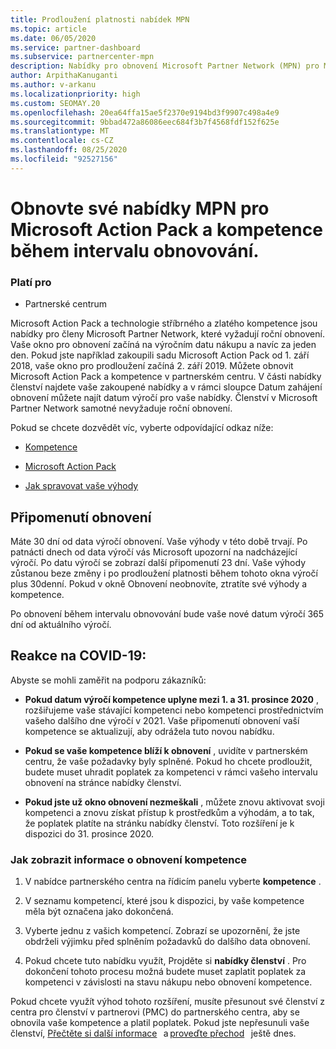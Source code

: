 ```yaml
---
title: Prodloužení platnosti nabídek MPN
ms.topic: article
ms.date: 06/05/2020
ms.service: partner-dashboard
ms.subservice: partnercenter-mpn
description: Nabídky pro obnovení Microsoft Partner Network (MPN) pro Microsoft Action Pack & kompetence – okno obnovení začíná výročí zakoupeného data plus jeden den.
author: ArpithaKanuganti
ms.author: v-arkanu
ms.localizationpriority: high
ms.custom: SEOMAY.20
ms.openlocfilehash: 20ea64ffa15ae5f2370e9194bd3f9907c498a4e9
ms.sourcegitcommit: 9bbad472a86086eec684f3b7f4568fdf152f625e
ms.translationtype: MT
ms.contentlocale: cs-CZ
ms.lasthandoff: 08/25/2020
ms.locfileid: "92527156"
---
```

# <a name="renew-your-mpn-offers-for-microsoft-action-pack-and-competencies-during-the-renewal-window"></a>Obnovte své nabídky MPN pro Microsoft Action Pack a kompetence během intervalu obnovování.

### <a name="applies-to"></a>Platí pro

- Partnerské centrum

Microsoft Action Pack a technologie stříbrného a zlatého kompetence jsou nabídky pro členy Microsoft Partner Network, které vyžadují roční obnovení. Vaše okno pro obnovení začíná na výročním datu nákupu a navíc za jeden den. Pokud jste například zakoupili sadu Microsoft Action Pack od 1. září 2018, vaše okno pro prodloužení začíná 2. září 2019. Můžete obnovit Microsoft Action Pack a kompetence v partnerském centru. V části nabídky členství najdete vaše zakoupené nabídky a v rámci sloupce Datum zahájení obnovení můžete najít datum výročí pro vaše nabídky. Členství v Microsoft Partner Network samotné nevyžaduje roční obnovení. 

Pokud se chcete dozvědět víc, vyberte odpovídající odkaz níže: 

- [Kompetence](learn-about-competencies.md)

- [Microsoft Action Pack](mpn-get-action-pack.md)

- [Jak spravovat vaše výhody](manage-your-partner-network-benefits.md)

## <a name="renewal-reminders"></a>Připomenutí obnovení 

Máte 30 dní od data výročí obnovení. Vaše výhody v této době trvají. Po patnácti dnech od data výročí vás Microsoft upozorní na nadcházející výročí. Po datu výročí se zobrazí další připomenutí 23 dní. Vaše výhody zůstanou beze změny i po prodloužení platnosti během tohoto okna výročí plus 30denní. Pokud v okně Obnovení neobnovíte, ztratíte své výhody a kompetence.

Po obnovení během intervalu obnovování bude vaše nové datum výročí 365 dní od aktuálního výročí.

## <a name="responding-to-covid-19"></a>Reakce na COVID-19:

Abyste se mohli zaměřit na podporu zákazníků: 

- **Pokud datum výročí kompetence uplyne mezi 1. a 31. prosince 2020** , rozšiřujeme vaše stávající kompetenci nebo kompetenci prostřednictvím vašeho dalšího dne výročí v 2021. Vaše připomenutí obnovení vaší kompetence se aktualizují, aby odrážela tuto novou nabídku. 

- **Pokud se vaše kompetence blíží k obnovení** , uvidíte v partnerském centru, že vaše požadavky byly splněné. Pokud ho chcete prodloužit, budete muset uhradit poplatek za kompetenci v rámci vašeho intervalu obnovení na stránce nabídky členství. 

- **Pokud jste už okno obnovení nezmeškali** , můžete znovu aktivovat svoji kompetenci a znovu získat přístup k prostředkům a výhodám, a to tak, že poplatek platíte na stránku nabídky členství. Toto rozšíření je k dispozici do 31. prosince 2020.

### <a name="how-to-view-competency-renewal-information"></a>Jak zobrazit informace o obnovení kompetence

1. V nabídce partnerského centra na řídicím panelu vyberte **kompetence** .  

2. V seznamu kompetencí, které jsou k dispozici, by vaše kompetence měla být označena jako dokončená.  

3. Vyberte jednu z vašich kompetencí. Zobrazí se upozornění, že jste obdrželi výjimku před splněním požadavků do dalšího data obnovení.

4. Pokud chcete tuto nabídku využít, Projděte si **nabídky členství** . Pro dokončení tohoto procesu možná budete muset zaplatit poplatek za kompetenci v závislosti na stavu nákupu nebo obnovení kompetence. 

Pokud chcete využít výhod tohoto rozšíření, musíte přesunout své členství z centra pro členství v partnerovi (PMC) do partnerského centra, aby se obnovila vaše kompetence a platil poplatek. Pokud jste nepřesunuli vaše členství, [Přečtěte si další informace](prepare-pmc-pc-migration.md)   a [proveďte přechod](https://partners.microsoft.com/partnerprogram/Welcome.aspx)   ještě dnes.  

